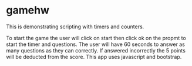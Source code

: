 # gamehw
This is demonstrating scripting with timers and counters.

To start the game the user will click on start then click ok on the propmt to start the timer
and questions. The user will have 60 seconds to answer as many questions as they can correctly. 
If answered incorrectly the 5 points will be deducted from the score. This app uses javascript and bootstrap.
